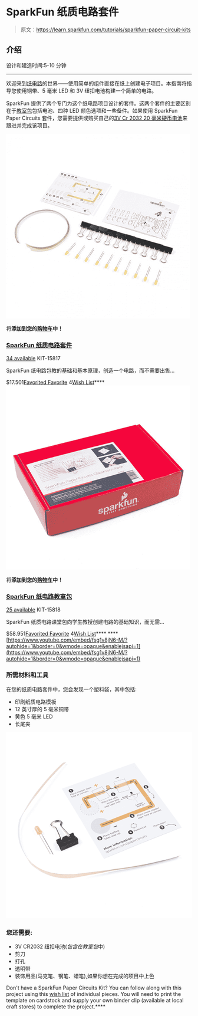# SparkFun 纸质电路套件

> 原文：<https://learn.sparkfun.com/tutorials/sparkfun-paper-circuit-kits>

## 介绍

设计和建造时间:5-10 分钟

* * *

欢迎来到[纸电路](https://www.sparkfun.com/products/15817)的世界——使用简单的组件直接在纸上创建电子项目。本指南将指导您使用铜带、5 毫米 LED 和 3V 纽扣电池构建一个简单的电路。

SparkFun 提供了两个专门为这个纸电路项目设计的套件。这两个套件的主要区别在于[教室包](https://www.sparkfun.com/products/15818)包括电池、四种 LED 颜色选项和一些备件。如果使用 SparkFun Paper Circuits 套件，您需要提供或购买自己的[3V Cr 2032 20 毫米硬币电池](https://www.sparkfun.com/products/338)来跟进并完成该项目。

[![SparkFun Paper Circuits Kit](img/45eb4b8b758f21f6a9038fa012e94106.png)](https://www.sparkfun.com/products/15817) 

将**添加到您的[购物车](https://www.sparkfun.com/cart)中！**

### [SparkFun 纸质电路套件](https://www.sparkfun.com/products/15817)

[34 available](https://learn.sparkfun.com/static/bubbles/ "34 available") KIT-15817

SparkFun 纸电路包教的基础和基本原理，创造一个电路，而不需要出售…

$17.501[Favorited Favorite](# "Add to favorites") 4[Wish List](# "Add to wish list")****[![SparkFun Paper Circuits Classroom Pack](img/f96f9fec9a28c652a14ff79a683abd38.png)](https://www.sparkfun.com/products/15818) 

将**添加到您的[购物车](https://www.sparkfun.com/cart)中！**

### [SparkFun 纸电路教室包](https://www.sparkfun.com/products/15818)

[25 available](https://learn.sparkfun.com/static/bubbles/ "25 available") KIT-15818

SparkFun 纸质电路课堂包向学生教授创建电路的基础知识，而无需…

$58.951[Favorited Favorite](# "Add to favorites") 4[Wish List](# "Add to wish list")**** ****[https://www.youtube.com/embed/fsg1v8jN6-M/?autohide=1&border=0&wmode=opaque&enablejsapi=1](https://www.youtube.com/embed/fsg1v8jN6-M/?autohide=1&border=0&wmode=opaque&enablejsapi=1)

### 所需材料和工具

在您的纸质电路套件中，您会发现一个塑料袋，其中包括:

*   印刷纸质电路模板
*   12 英寸厚的 5 毫米铜带
*   黄色 5 毫米 LED
*   长尾夹

[![Parts Included in Kit](img/f4d4f3f86ebc394e7c9fa031a94605ee.png)](https://cdn.sparkfun.com//assets/parts/1/2/8/4/7/14655-SparkFun_Paper_Circuits_Kit-02.jpg)

### 您还需要:

*   3V CR2032 纽扣电池(*包含在教室包*中)
*   剪刀
*   打孔
*   透明带
*   装饰用品(马克笔、钢笔、蜡笔),如果你想在完成的项目中上色

Don't have a SparkFun Paper Circuits Kit? You can follow along with this project using this [wish list](https://www.sparkfun.com/wish_lists/146672) of individual pieces. You will need to print the template on cardstock and supply your own binder clip (available at local craft stores) to complete the project.****